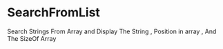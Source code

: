# SearchFromList
Search Strings From Array and Display The String , Position in array , And The SizeOf Array
